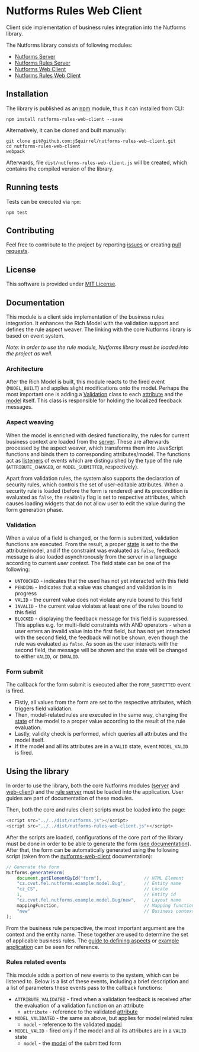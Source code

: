 # Nutforms Rules Web Client

Client side implementation of business rules integration into the Nutforms library.

The Nutforms library consists of following modules:

* [Nutforms Server](https://github.com/jSquirrel/nutforms-server)
* [Nutforms Rules Server](https://github.com/jSquirrel/nutforms-rules-server)
* [Nutforms Web Client](https://github.com/jSquirrel/nutforms-web-client)
* [Nutforms Rules Web Client](https://github.com/jSquirrel/nutforms-rules-web-client)

## Installation

The library is published as an [npm](https://www.npmjs.com/) module, thus it can installed from CLI:

```
npm install nutforms-rules-web-client --save
```

Alternatively, it can be cloned and built manually:

```
git clone git@github.com:jSquirrel/nutforms-rules-web-client.git
cd nutforms-rules-web-client
webpack
```

Afterwards, file `dist/nutforms-rules-web-client.js` will be created, which contains the compiled version of the library.

## Running tests

Tests can be executed via `npm`:

```
npm test
```

## Contributing

Feel free to contribute to the project by reporting [issues](https://github.com/jSquirrel/nutforms-rules-web-client/issues)
or creating [pull requests](https://github.com/jSquirrel/nutforms-rules-web-client/pulls).

## License

This software is provided under [MIT License](https://opensource.org/licenses/MIT).

## Documentation

This module is a client side implementation of the business rules integration. It enhances the Rich Model with the validation support and defines the rule aspect weaver. The linking with the core Nutforms library is based on event system.

*Note: in order to use the rule module, Nutforms library must be loaded into the project as well.*

### Architecture

After the Rich Model is built, this module reacts to the fired event (`MODEL_BUILT`) and applies slight modifications onto the model. Perhaps the most important one is adding a [Validation](https://github.com/jSquirrel/nutforms-rules-web-client/blob/master/src/model/Validation.js) class to each [attribute](https://github.com/jSquirrel/nutforms-web-client/blob/master/src/model/Attribute.js) and the [model](https://github.com/jSquirrel/nutforms-web-client/blob/master/src/model/Model.js) itself. This class is responsible for holding the localized feedback messages.

### Aspect weaving

When the model is enriched with desired functionality, the rules for current business context are loaded from the [server](https://github.com/jSquirrel/nutforms-rules-server). These are afterwards processed by the aspect weaver, which transforms them into JavaScript functions and binds them to corresponding attributes/model. The functions act as [listeners](https://github.com/jSquirrel/nutforms-web-client/blob/master/src/observer/Observable.js) of events which are distinguished by the type of the rule (`ATTRIBUTE_CHANGED`, or `MODEL_SUBMITTED`, respectively).

Apart from validation rules, the system also supports the declaration of security rules, which controls the set of user-editable attributes. When a security rule is loaded (before the form is rendered) and its precondition is evaluated as `false`, the `readOnly` flag is set to respective attributes, which causes loading widgets that do not allow user to edit the value during the form generation phase.

### Validation

When a value of a field is changed, or the form is submitted, validation functions are executed. From the result, a proper [state](https://github.com/jSquirrel/nutforms-rules-web-client/blob/master/src/constants/ValidationState.js) is set to the the attribute/model, and if the constraint was evaluated as `false`, feedback message is also loaded asynchronously from the server in a language according to current *user context*. The field state can be one of the following:

* `UNTOUCHED` - indicates that the used has not yet interacted with this field
* `PENDING` - indicates that a value was changed and validation is in progress
* `VALID` - the current value does not violate any rule bound to this field
* `INVALID` - the current value violates at least one of the rules bound to this field
* `BLOCKED` - displaying the feedback message for this field is suppressed. This applies e.g. for multi-field constraints with AND operators - when a user enters an invalid value into the first field, but has not yet interacted with the second field, the feedback will not be shown, even though the rule was evaluated as `false`. As soon as the user interacts with the second field, the message will be shown and the state will be changed to either `VALID`, or `INVALID`.

### Form submit

The callback for the form submit is executed after the `FORM_SUBMITTED` event is fired.

* Fistly, all values from the form are set to the respective attributes, which triggers field validation.
* Then, model-related rules are executed in the same way, changing the [state](https://github.com/jSquirrel/nutforms-rules-web-client/blob/master/src/constants/ValidationState.js) of the model to a proper value according to the result of the rule evaluation.
* Lastly, validity check is performed, which queries all attributes and the model itself.
* If the model and all its attributes are in a `VALID` state, event `MODEL_VALID` is fired.

## Using the library

In order to use the library, both the core Nutforms modules ([server](https://github.com/jSquirrel/nutforms-server) and [web-client](https://github.com/jSquirrel/nutforms-web-client)) and the [rule server](https://github.com/jSquirrel/nutforms-rules-server) must be loaded into the application. User guides are part of documentation of these modules. 

Then, both the core and rules client scripts must be loaded into the page:

```javascript
<script src="../../dist/nutforms.js"></script>
<script src="../../dist/nutforms-rules-web-client.js"></script>
```

After the scripts are loaded, configurations of the core part of the library must be done in order to be able to generate the form ([see documentation](https://github.com/jSquirrel/nutforms-web-client/blob/master/docs/en/usage.md)). After that, the form can be automatically generated using the following script (taken from the [nutforms-web-client](https://github.com/jSquirrel/nutforms-web-client) documentation):

```javascript
// Generate the form
Nutforms.generateForm(
    document.getElementById("form"),                // HTML Element
    "cz.cvut.fel.nutforms.example.model.Bug",       // Entity name
    "cz_CS",                                        // Locale
    1,                                              // Entity id
    "cz.cvut.fel.nutforms.example.model.Bug/new",   // Layout name
    mappingFunction,                                // Mapping function
    "new"                                           // Business context
);
```

From the business rule perspective, the most important argument are the context and the entity name. These together are used to determine the set of applicable business rules. The [guide to defining aspects](https://github.com/jSquirrel/nutforms-rules-server#rule-aspect-definition) or [example application](https://github.com/jSquirrel/nutforms-example) can be seen for reference.

### Rules related events

This module adds a portion of new events to the system, which can be listened to. Below is a list of these events, including a brief description and a list of parameters these events pass to the callback functions:

* `ATTRIBUTE_VALIDATED` - fired when a validation feedback is received after the evaluation of a validation function on an attribute
  * `attribute` - reference to the validated  [attribute](https://github.com/jSquirrel/nutforms-web-client/blob/master/src/model/Attribute.js)
* `MODEL_VALIDATED` - the same as above, but applies for model related rules
  * `model` - reference to the validated [model](https://github.com/jSquirrel/nutforms-web-client/blob/master/src/model/Model.js)
* `MODEL_VALID` - fired only if the model and all its attributes are in a `VALID` state
  * `model` - the [model](https://github.com/jSquirrel/nutforms-web-client/blob/master/src/model/Model.js) of the submitted form
